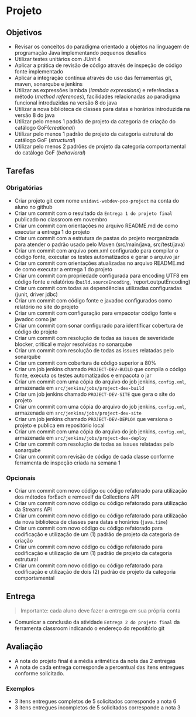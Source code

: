 # Projeto

## Objetivos 

* Revisar os conceitos do paradigma orientado a objetos na linguagem de programação Java implementando pequenos desafios 
* Utilizar testes unitários com JUnit 4
* Aplicar a prática de revisão de código através de inspeção de código fonte implementado
* Aplicar a integração contínua através do uso das ferramentas git, maven, sonarqube e jenkins
* Utilizar as expressões lambda (*lambda expressions*) e referências a método (*method references*), facilidades relacionadas ao paradigma funcional introduzidas na versão 8 do java 
* Utilizar a nova biblioteca de classes para datas e horários introduzida na versão 8 do java
* Utilizar pelo menos 1 padrão de projeto da categoria de criação  do catálogo GoF(*creational*)
* Utilizar pelo menos 1 padrão de projeto da categoria estrutural do catálogo GoF (*structural*)
* Utilizar pelo menos 2 padrões de projeto da categoria comportamental do catálogo GoF (*behavioral*)

## Tarefas

### Obrigatórias

* Criar projeto git com nome `unidavi-webdev-poo-project` na conta do aluno no github 
* Criar um commit com o resultado da `Entrega 1 do projeto final` publicado no classroom em novembro
* Criar um commit com orientações no arquivo README.md de como executar a entrega 1 do projeto
* Criar um commit com a estrutura de pastas do projeto reorganizada para atender o padrão usado pelo Maven (src/main/java, src/test/java)
* Criar um commit com arquivo pom.xml configurado para compilar o código fonte, executar os testes automatizados e gerar o arquivo jar
* Criar um commit com orientações atualizadas no arquivo README.md de como executar a entrega 1 do projeto
* Criar um commit com propriedade configurada para encoding UTF8 em código fonte e relatórios (`build.sourceEncoding`, `report.outputEncoding)
* Criar um commit com todas as dependências utilizadas configuradas (junit, driver jdbc)
* Criar um commit com código fonte e javadoc configurados como relatório no site do projeto
* Criar um commit com configuração para empacotar código fonte e javadoc como jar
* Criar um commit com sonar configurado para identificar cobertura de código do projeto
* Criar um commit com resolução de todas as issues de severidade blocker, critical e major resolvidas no sonarqube
* Criar um commit com resolução de todas as issues relatadas pelo sonarqube
* Criar um commit com cobertura de código superior a 80%
* Criar um job jenkins chamado `PROJECT-DEV-BUILD` que compila o código fonte, executa os testes automatizados e empacota o jar
* Criar um commit com uma cópia do arquivo do job jenkins, `config.xml`, armazenada em `src/jenkins/jobs/project-dev-build`
* Criar um job jenkins chamado `PROJECT-DEV-SITE` que gera o site do projeto
* Criar um commit com uma cópia do arquivo do job jenkins, `config.xml`, armazenada em `src/jenkins/jobs/project-dev-site`
* Criar um job jenkins chamado `PROJECT-DEV-DEPLOY` que versiona o projeto e publica em repositório local
* Criar um commit com uma cópia do arquivo do job jenkins, `config.xml`, armazenada em `src/jenkins/jobs/project-dev-deploy`
* Criar um commit com resolução de todas as issues relatadas pelo sonarqube
* Criar um commit com revisão de código de cada classe conforme ferramenta de inspeção criada na semana 1

### Opcionais 

* Criar um commit com novo código ou código refatorado para utilização dos métodos forEach e removeIf da Collections API
* Criar um commit com novo código ou código refatorado para utilização da Streams API
* Criar um commit com novo código ou código refatorado para utilização da nova biblioteca de classes para datas e horários (`java.time`)
* Criar um commit com novo código ou código refatorado para codificação e utilização de um (1) padrão de projeto da categoria de criação
* Criar um commit com novo código ou código refatorado para codificação e utilização de um (1) padrão de projeto da categoria estrutural
* Criar um commit com novo código ou código refatorado para codificação e utilização de dois (2) padrão de projeto da categoria comportamental

## Entrega
> Importante: cada aluno deve fazer a entrega em sua própria conta 

* Comunicar a conclusão da atividade `Entrega 2 do projeto final` da ferramenta classroom indicando o endereço do repositório git

## Avaliação
* A nota do projeto final é a média aritmética da nota das 2 entregas
* A nota de cada entrega corresponde a percentual das itens entregues conforme solicitado. 

### Exemplos
* 3 itens entregues completos de 5 solicitados corresponde a nota 6 
* 3 itens entregues incompletos de 5 solicitados corresponde a nota 3 

